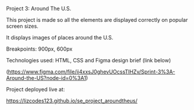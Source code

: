 Project 3: Around The U.S.

  
This project is made so all the elements are displayed correctly on popular screen sizes. 

It displays images of places around the U.S.

Breakpoints: 900px, 600px
  
Technologies used: HTML, CSS and Figma design brief (link below)
  
(https://www.figma.com/file/ii4xxsJ0ghevUOcssTlHZv/Sprint-3%3A-Around-the-US?node-id=0%3A1)  

  
Project deployed live at: 

https://lizcodes123.github.io/se_project_aroundtheus/ 